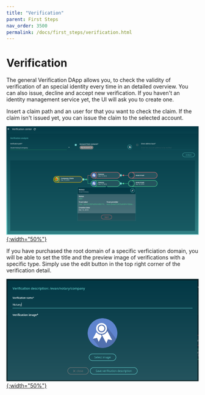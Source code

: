 ```yaml
---
title: "Verification"
parent: First Steps
nav_order: 3500
permalink: /docs/first_steps/verification.html
---
```


# Verification

The general Verification DApp allows you, to check the validity of verification of an special identity every time in an detailed overview. You can also issue, decline and accept new verification. If you haven't an identity management service yet, the UI will ask you to create one.

Insert a claim path and an user for that you want to check the claim. If the claim isn't issued yet, you can issue the claim to the selected account.

[![onboarding start screen](/docs/3000_first_steps/img/verification.png){:width="50%"}](/docs/3000_first_steps/img/verification.png)

If you have purchased the root domain of a specific verficiation domain, you will be able to set the title and the preview image of verifications with a specific type. Simply use the edit button in the top right corner of the verification detail.

[![onboarding start screen](/docs/3000_first_steps/img/verification-edit.png){:width="50%"}](/docs/3000_first_steps/img/verification-edit.png)